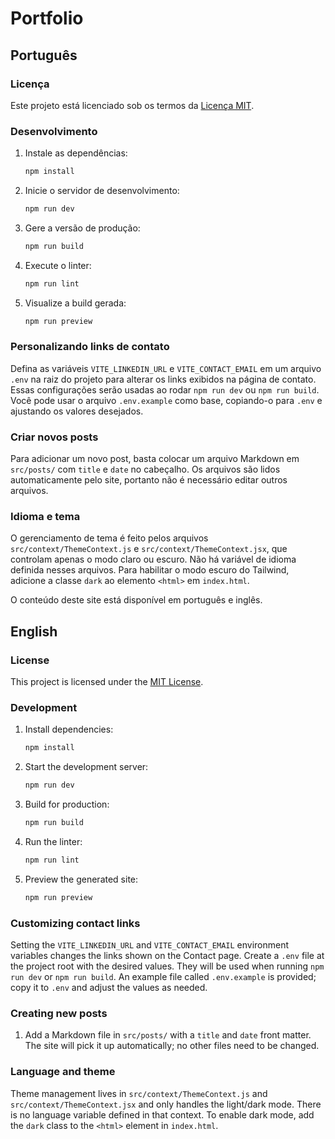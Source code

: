 # Portfolio

## Português

### Licença
Este projeto está licenciado sob os termos da [Licença MIT](LICENSE).

### Desenvolvimento

1. Instale as dependências:

   ```bash
   npm install
   ```

2. Inicie o servidor de desenvolvimento:

   ```bash
   npm run dev
   ```

3. Gere a versão de produção:

   ```bash
   npm run build
   ```

4. Execute o linter:

   ```bash
   npm run lint
   ```

5. Visualize a build gerada:

   ```bash
   npm run preview
   ```

### Personalizando links de contato

Defina as variáveis `VITE_LINKEDIN_URL` e `VITE_CONTACT_EMAIL` em um arquivo `.env` na raiz do projeto para alterar os links exibidos na página de contato. Essas configurações serão usadas ao rodar `npm run dev` ou `npm run build`.
Você pode usar o arquivo `.env.example` como base, copiando-o para `.env` e ajustando os valores desejados.


### Criar novos posts

Para adicionar um novo post, basta colocar um arquivo Markdown em `src/posts/`
com `title` e `date` no cabeçalho. Os arquivos são lidos automaticamente pelo
site, portanto não é necessário editar outros arquivos.

### Idioma e tema

O gerenciamento de tema é feito pelos arquivos `src/context/ThemeContext.js` e
`src/context/ThemeContext.jsx`, que controlam apenas o modo claro ou escuro.
Não há variável de idioma definida nesses arquivos. Para habilitar o modo
escuro do Tailwind, adicione a classe `dark` ao elemento `<html>` em
`index.html`.

O conteúdo deste site está disponível em português e inglês.

## English

### License
This project is licensed under the [MIT License](LICENSE).

### Development

1. Install dependencies:

   ```bash
   npm install
   ```

2. Start the development server:

   ```bash
   npm run dev
   ```

3. Build for production:

   ```bash
   npm run build
   ```

4. Run the linter:

   ```bash
   npm run lint
   ```

5. Preview the generated site:

   ```bash
   npm run preview
   ```

### Customizing contact links

Setting the `VITE_LINKEDIN_URL` and `VITE_CONTACT_EMAIL` environment variables changes the links shown on the Contact page. Create a `.env` file at the project root with the desired values. They will be used when running `npm run dev` or `npm run build`.
An example file called `.env.example` is provided; copy it to `.env` and adjust the values as needed.


### Creating new posts

1. Add a Markdown file in `src/posts/` with a `title` and `date` front matter.
   The site will pick it up automatically; no other files need to be changed.

### Language and theme

Theme management lives in `src/context/ThemeContext.js` and
`src/context/ThemeContext.jsx` and only handles the light/dark mode. There is no
language variable defined in that context. To enable dark mode, add the `dark`
class to the `<html>` element in `index.html`.
